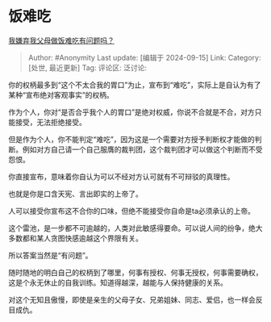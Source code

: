 # 饭难吃
[我嫌弃我父母做饭难吃有问题吗？](https://www.zhihu.com/question/468280221/answer/3625993070)

> Author: #Anonymity
> Last update: [编辑于 2024-09-15]
> Link:
> Category: [处世, 最近更新]
> Tag: 
> 评论区:
> 泛讨论:

你的权柄最多到“这个不太合我的胃口”为止，宣布到“难吃”，实际上是自认为有了某种“宣布绝对客观事实”的权柄。

作为个人，你对“是否合乎我个人的胃口”是绝对权威，你说不合就是不合，对方只能接受，无法拒绝接受。

但是作为个人，你不能判定“难吃”，因为这是一个需要对方授予判断权才能做的判断。例如对方自己请一个自己服膺的裁判团，这个裁判团才可以做这个判断而不受怨恨。

你直接宣布，意味着你自认为可以不经对方认可就有不可辩驳的真理性。

也就是你是口含天宪、言出即实的上帝了。

人可以接受你宣布这不合你的口味，但绝不能接受你自命是ta必须承认的上帝。

这个雷池，是一步都不可逾越的，人类对此敏感得要命。可以说人间的纷争，绝大多数都和某人贪图快感逾越这个界限有关。

所以答案当然是“有问题”。

随时随地的明白自己的权柄到了哪里，何事有授权、何事无授权，何事需要确权，这是个永无休止的自我训练。知道得越深，越能与人保持健康的关系。

对这个无知且傲慢，即使是亲生的父母子女、兄弟姐妹、同志、爱侣，也一样会反目成仇。